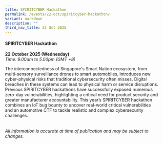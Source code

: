 ```yaml
---
title: SPIRITCYBER Hackathon
permalink: /events/22-oct/spiritcyber-hackathon/
variant: markdown
description: ""
third_nav_title: 22 Oct 2025
---
```

#### **SPIRITCYBER Hackathon**

**22 October 2025 (Wednesday)**  
*Time: 9.00am to 5.00pm (GMT +8)*

The interconnectedness of Singapore's Smart Nation ecosystem, from multi-sensory surveillance drones to smart automobiles, introduces new cyber-physical risks that traditional cybersecurity often misses. Digital breaches in these systems can lead to physical harm or service disruptions. Previous SPIRITCYBER hackathons have successfully exposed numerous zero-day vulnerabilities, highlighting a critical need for product security and greater manufacturer accountability. This year’s SPIRITCYBER hackathon combines an IoT bug bounty to uncover real-world critical vulnerabilities and an automotive CTF to tackle realistic and complex cybersecurity challenges.
<br><br><br>
*All information is accurate at time of publication and may be subject to changes.*